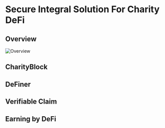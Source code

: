 
# Secure Integral Solution For Charity DeFi

## Overview
![Overview](https://raw.githubusercontent.com/DeFinerOrg/Whitepaper/master/images/DeFiner-CharityBlock%20Integration.png "Overview")

## CharityBlock

## DeFiner

## Verifiable Claim

## Earning by DeFi

##

